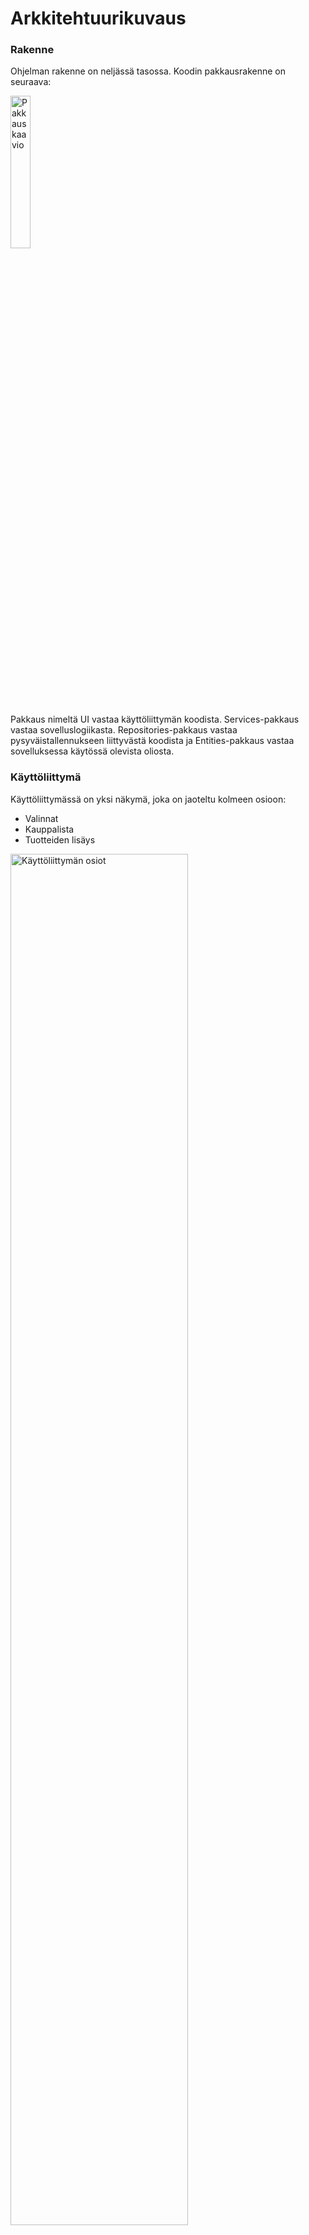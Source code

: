 # Arkkitehtuurikuvaus

### Rakenne

Ohjelman rakenne on neljässä tasossa. Koodin pakkausrakenne on seuraava:

<img src="https://github.com/cameocami/ot-harjoitustyo/blob/main/dokumentaatio/kuvat/pakkauskaavio.png" alt="Pakkauskaavio" width="25%" height="25%" />

Pakkaus nimeltä UI vastaa käyttöliittymän koodista. Services-pakkaus vastaa sovelluslogiikasta. Repositories-pakkaus vastaa pysyväistallennukseen liittyvästä koodista ja Entities-pakkaus vastaa sovelluksessa käytössä olevista oliosta. 

### Käyttöliittymä

Käyttöliittymässä on yksi näkymä, joka on jaoteltu kolmeen osioon: 

- Valinnat 
- Kauppalista 
- Tuotteiden lisäys

<img src="https://github.com/cameocami/ot-harjoitustyo/blob/main/dokumentaatio/kuvat/K%C3%A4ytt%C3%B6liittym%C3%A4_osiot.png" alt="Käyttöliittymän osiot" width="75%" height="75%" />


Kukin näistä on toteutettu omana luokkanaan. UI-luokka vastaa osioiden pakkaamisesta järjestyksessä. Käyttöliittymä on pyritty eristämään täysin sovelluslogiikasta. Käyttöliittymä kutsuu ShoppingListService-luokan metodeja.

### Sovelluslogiikka

Luokat Product ja Store muodostavat sovelluksen perusyksiköt. Product-olio kuvaa tuotteen tietoja:

```mermaid
 classDiagram
      class Product{
          name
          department
      }
```
Store-olio kuvaa kaupan tietoja:

```mermaid
 classDiagram
      class Store{
          name
          departments
      }
```
Sovelluksen toiminnallisesta kokonaisuudesta vastaa ShoppingListService-luokka. ShoppingListService-olio tarjoaa käyttöliittymälle metodit, joita se tarvitsee kullekkin toiminnolle. Esimerkkejä ovat:

- get_current_shopping_list()
- find_product(product_entry, department)    
- create_new_product(product_name, department)
- add_product_to_current_shopping_list(product, amount, unit)
- delete_product_from_shopping_list(product, unit)

Repositories-pakkauksessa sijatsevat ProductRepository, ShoppingListRepository ja StoreRepository tarjoavat ShoppingListService-oliolle pääsyn Product- ja Store-olioihin. ProductRepository ja StoreRepository-luokat tarjovat ShoppingListService-oliolle pysyväistallennuksen perusyksiköiden tiedoista. ShoppingListRepository-luokka tarjoaa käyttäjälle kauppalista-tiedoston pysyväistallennuksen. Luokkien toteutukset injektoidaan sovelluslogiikalle konstruktorikutsun yhteydessä.

Ohessa pakkauskaavio, joka kuvaa ShoppingListService-luokan suhdetta ohjelman muihin osiin:

<img src="https://github.com/cameocami/ot-harjoitustyo/blob/main/dokumentaatio/kuvat/shoppinglistservice_pakkauskaavio.png" alt="ShoppingListService-luokan suhteet" width="75%" height="75%" />


### Tietojen pysyväistallennus

Repositories-pakkauksessa sijatsevat ProductRepository ja StoreRepository ovat vastuussa tietojen pysyväistallennuksesta. Nämä tallentavat tiedot CSV-tiedostoihin. ShoppingListRepository vastaa "Kauppalista"-tekstitiedoston luonnista ja tallennuksesta. 

Luokat pyrkivät noudattamaan Repository -suunnittelumallia.  Luokat voidaan tarvittaessa korvata uusilla toteutuksilla, esimerkiksi SQL-tietokannoilla. Sovelluslogiikan testauksessa käytetään tiedostoon ja tietokantaan tallentavien olioiden sijaan keskusmuistiin tallentavia toteutuksia.

#### Tiedostot

Sovellus tallettaa tuotteiden ja kauppojen tiedot erillisiin tiedostoihin. 

Sovelluksen juureen sijoitettu konfiguraatiotiedosto [.env](././.env) määrittelee tiedostojen nimet.

Sovellus tallettaa tehtävät CSV-tiedostoon seuraavassa formaatissa:

```
vehnäjauho;kuivatuotteet
vaniljajäätelö;pakasteet
```
Eli ensimmäiseksi tuotteen nimi ja sitten tuotteen osasto. Kenttien arvot erotellaan puolipisteellä (;).

### Päätoiminnallisuudet

Seauraava sekvenssikaavio kuvaa sovelluksen toimintalogiikkaa erään päätoiminnallisuuden osalta:

#### Tuotteen lisääminen kauppalistalle

Kun tuotekentään kirjoitetaan tuote ja tämän jälkeen klikataan _Lisää_, etenee sovellus seurvaasti:

```mermaid
sequenceDiagram

  actor User
  participant Ui
  participant EnterItemsFrame
  participant ShoppingListService
  participant ProductRepository

  User ->> EnterItemsFrame: click "Lisää" button
  
  EnterItemsFrame -> EnterItemsFrame: _check_product_entry_validity()
  EnterItemsFrame -> EnterItemsFrame: _check_amount_entry_validity()
  EnterItemsFrame -> EnterItemsFrame: _check_department_selection_validity()
  EnterItemsFrame -> EnterItemsFrame: _find_department_from_selection(1: radiobutton value)

  EnterItemsFrame ->> ShoppingListService: find_product("omena", "hedelmät ja vihannekset")
  ShoppingListService ->> ProductRepository: get_products()
  ProductRepository -->> ShoppingListService: list
  ShoppingListService -->> EnterItemsFrame: (True, product)
  EnterItemsFrame ->> ShoppingListService: add_product_to_current_shopping_list(product, 3, "kpl")
  EnterItemsFrame ->> Ui: display_shopping_list_changes()
  
  Ui -> ShoppingListFrame: pack()
  ShoppingListFrame ->> ShoppingListService: get_current_shopping_list()
  ShoppingListService -->> EnterItemsFrame: dict  
  
```
Painikkeseen reagoiva tapahtumankäsittelijä ensin tarkistaa syötteiden oikeellisuuden kutsumalla sen omia metodeja _check_product_entry_validity_, _check_amount_entry_validity_ ja _check_department_selection_validity_. Kun syötteet ovat oikein, käyttöliittymän luokka `EnterItemsFrame` kutsuu sen omaa metodia _find_department_from_selection_ valintapainikkeen arvolla. Tämän jälkeen `EnterItemsFrame` kutsuu sovelluslogiikan `ShoppingListService` metodia _find_product_ tuotekenttään syötyllä arvolla ja valitulla osastolla. Sovelluslogiikka kutsuu `ProductRepository` tietokannan metodia _get_products()_, joka palauttaa listan tietokannassa olevista tuotteista. Sovelluslogiikka `ShoppingListService` etsii syötettyjen arvojen perusteella oikean tuotteen tuotelistasta. Ja palauttaa käyttöliittymän luokalle `EnterItemsFrame` tuplen, jonka ensimmäinen arvo on True, koska tuote löytyi tietokannasta, ja toinen arvo on itse tuote. Tämän jälkeen `EnterItemsFrame` kutsuu `ShoppingListServicen` metodia _add_product_to_current_shopping_list_ parametreinään tuote, määrä ja yksikkö. `EnterItemsFrame` kutsuu `Ui`-luokkaa _display_shopping_list_change_ metodilla. `Ui`-luokka kutsuu `ShoppingListFrame`-oliota metodilla _pack()_, joka hakee päivitetyn kauppalistan `ShoppingListService`ltä metodilla _get_current_shopping_list()_. 

### Ohjelman rakenteeseen jääneet heikkoudet

Ohjelman perusyksiköiden olioita Product ja Store sekä niitten pysyväistallennusta voisitaisiin jatkokehittää. 
- Product-olion yksilöivä tunniste ja sen tallentaminen tietokantaan auttaisi yksilöimään eri tuotteet toisistaan. 
- Sovelluksessa ei ole ominaisuuksia, jotka hyötyvät Store-olion tarjoamista ominaisuuksista. 
- Kolmas käsite, jota sovellus hyödyntää, osasto/department on toteutettu merkkijonojen avulla. Sen erottaminen omaksi olioksi auttaisi yksilöimään osastot ja tarjoaisi hyödyllisiä ominaisuuksia sovelluslogiikalle.
